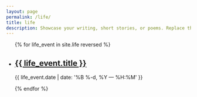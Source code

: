 ```yaml
---
layout: page
permalink: /life/
title: life
description: Showcase your writing, short stories, or poems. Replace this text with your description.
---
```


<ul class="post-list">
{% for life_event in site.life reversed %}
    <li>
        <h2><a class="life_event-title" href="{{ life_event.url | prepend: site.baseurl }}">{{ life_event.title }}</a></h2>
        <p class="post-meta">{{ life_event.date | date: '%B %-d, %Y — %H:%M' }}</p>
      </li>
{% endfor %}
</ul>
